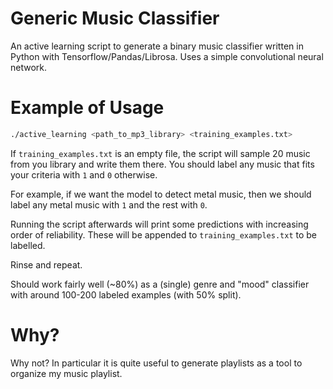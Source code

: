 # Generic Music Classifier

An active learning script to generate a binary music classifier written in Python with Tensorflow/Pandas/Librosa. Uses a simple convolutional neural network.

# Example of Usage

```bash
./active_learning <path_to_mp3_library> <training_examples.txt>
```

If `training_examples.txt` is an empty file, the script will sample 20 music from you library and write them there. You should label any music that fits your criteria with `1` and `0` otherwise. 

For example, if we want the model to detect metal music, then we should label any metal music with `1` and the rest with `0`.

Running the script afterwards will print some predictions with increasing order of reliability. These will be appended to `training_examples.txt` to be labelled.

Rinse and repeat.

Should work fairly well (~80%) as a (single) genre and "mood" classifier with around 100-200 labeled examples (with 50% split). 

# Why?

Why not? In particular it is quite useful to generate playlists as a tool to organize my music playlist.
